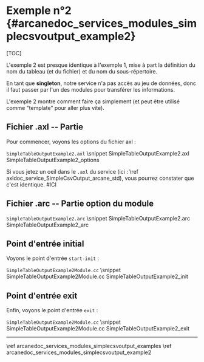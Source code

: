 # Exemple n°2 {#arcanedoc_services_modules_simplecsvoutput_example2}

[TOC]

L'exemple 2 est presque identique à l'exemple 1, mise à part la définition
du nom du tableau (et du fichier) et du nom du sous-répertoire.

En tant que **singleton**, notre service n'a pas accès au jeu de données,
donc il faut passer par l'un des modules pour transférer les informations.

L'exemple 2 montre comment faire ça simplement (et peut être utilisé comme
"template" pour aller plus vite).

## Fichier .axl -- Partie <options>

Pour commencer, voyons les options du fichier axl :

`SimpleTableOutputExample2.axl`
\snippet SimpleTableOutputExample2.axl SimpleTableOutputExample2_options

Si vous jetez un oeil dans le `.axl` du service (ici : \ref axldoc_service_SimpleCsvOutput_arcane_std),
vous pourrez constater que c'est identique.
#ICI

## Fichier .arc -- Partie option du module

`SimpleTableOutputExample2.arc`
\snippet SimpleTableOutputExample2.arc SimpleTableOutputExample2_arc


## Point d'entrée initial

Voyons le point d'entrée `start-init` :

`SimpleTableOutputExample2Module.cc`
\snippet SimpleTableOutputExample2Module.cc SimpleTableOutputExample2_init




## Point d'entrée exit

Enfin, voyons le point d'entrée `exit` :

`SimpleTableOutputExample2Module.cc`
\snippet SimpleTableOutputExample2Module.cc SimpleTableOutputExample2_exit





____

<div class="section_buttons">
<span class="back_section_button">
\ref arcanedoc_services_modules_simplecsvoutput_examples
</span>
<span class="next_section_button">
\ref arcanedoc_services_modules_simplecsvoutput_example2
</span>
</div>
